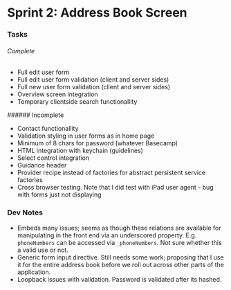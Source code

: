 
# Sprint 2: Address Book Screen

### Tasks

###### Complete

- Full edit user form
- Full edit user form validation (client and server sides)
- Full new user form validation (client and server sides)
- Overview screen integration
- Temporary clientside search functionallity

###### Incomplete

- Contact functionallity
- Validation styling in user forms as in home page
- Minimum of 8 chars for password (whatever Basecamp)
- HTML integration with keychain (guidelines)
- Select control integration
- Guidance header
- Provider recipe instead of factories for abstract persistent service factories
- Cross browser testing. Note that I did test with iPad user agent - bug with forms just not displaying

### Dev Notes

- Embeds many issues; seems as though these relations are available for manipulating in the front end via an underscored property. E.g. `phoneNumbers` can be accessed via `_phoneNumbers`. Not sure whether this a valid use or not.
- Generic form input directive. Still needs some work; proposing that I use it for the entire address book before we roll out across other parts of the application.
- Loopback issues with validation. Password is validated after its hashed.